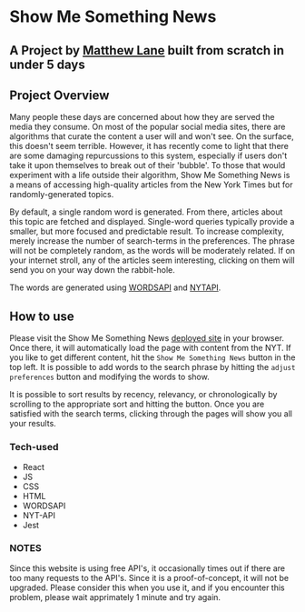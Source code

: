 # Show Me Something News
## A Project by [Matthew Lane](https://github.com/GreyMatteOr) built from scratch in under 5 days

## Project Overview

Many people these days are concerned about how they are served the media they consume. On most of the popular social media sites, there are algorithms that curate the content a user will and won't see. On the surface, this doesn't seem terrible. However, it has recently come to light that there are some damaging repurcussions to this system, especially if users don't take it upon themselves to break out of their 'bubble'. To those that would experiment with a life outside their algorithm, Show Me Something News is a means of accessing high-quality articles from the New York Times but for randomly-generated topics.

By default, a single random word is generated. From there, articles about this topic are fetched and displayed. Single-word queries typically provide a smaller, but more focused and predictable result. To increase complexity, merely increase the number of search-terms in the preferences. The phrase will not be completely random, as the words will be moderately related. If on your internet stroll, any of the articles seem interesting, clicking on them will send you on your way down the rabbit-hole.

The words are generated using <a href='https://www.wordsapi.com'>WORDSAPI</a> and <a href='https://developers.nytimes.com'>NYTAPI</a>.

## How to use

Please visit the Show Me Something News [deployed site](https://greymatteor.github.io/show-me-something-news) in your browser. Once there, it will automatically load the page with content from the NYT. If you like to get different content, hit the `Show Me Something News` button in the top left. It is possible to add words to the search phrase by hitting the `adjust preferences` button and modifying the words to show.

It is possible to sort results by recency, relevancy, or chronologically by scrolling to the appropriate sort and hitting the button. Once you are satisfied with the search terms, clicking through the pages will show you all your results.

### Tech-used

- React
- JS
- CSS
- HTML
- WORDSAPI
- NYT-API
- Jest

### NOTES

Since this website is using free API's, it occasionally times out if there are too many requests to the API's. Since it is a proof-of-concept, it will not be upgraded. Please consider this when you use it, and if you encounter this problem, please wait apprimately 1 minute and try again.
